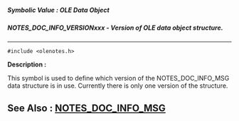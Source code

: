 ##### Symbolic Value : OLE Data Object
##### NOTES_DOC_INFO_VERSIONxxx - Version of OLE data object structure.
---
```
#include <olenotes.h>
```
**Description :**

This symbol is used to define which version of the NOTES_DOC_INFO_MSG data 
structure is in use. Currently there is only one version of the structure.

**See Also :**
[NOTES_DOC_INFO_MSG](/reference/Data/NOTES_DOC_INFO_MSG)
---
